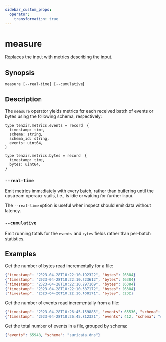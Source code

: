 ```yaml
---
sidebar_custom_props:
  operator:
    transformation: true
---
```


# measure

Replaces the input with metrics describing the input.

## Synopsis

```
measure [--real-time] [--cumulative]
```

## Description

The `measure` operator yields metrics for each received batch of events or bytes
using the following schema, respectively:

```title="Events Metrics"
type tenzir.metrics.events = record  {
  timestamp: time,
  schema: string,
  schema_id: string,
  events: uint64,
}
```

```title="Bytes Metrics"
type tenzir.metrics.bytes = record  {
  timestamp: time,
  bytes: uint64,
}
```

### `--real-time`

Emit metrics immediately with every batch, rather than buffering until the
upstream operator stalls, i.e., is idle or waiting for further input.

The `--real-time` option is useful when inspect should emit data without
latency.

### `--cumulative`

Emit running totals for the `events` and `bytes` fields rather than per-batch
statistics.

## Examples

Get the number of bytes read incrementally for a file:

```json {0} title="load file path/to/file.feather | measure | write json"
{"timestamp": "2023-04-28T10:22:10.192322", "bytes": 16384}
{"timestamp": "2023-04-28T10:22:10.223612", "bytes": 16384}
{"timestamp": "2023-04-28T10:22:10.297169", "bytes": 16384}
{"timestamp": "2023-04-28T10:22:10.387172", "bytes": 16384}
{"timestamp": "2023-04-28T10:22:10.408171", "bytes": 8232}
```

Get the number of events read incrementally from a file:

```json {0} title="from file path/to/file.feather | measure | write json"
{"timestamp": "2023-04-28T10:26:45.159885", "events": 65536, "schema": "suricata.dns", "schema_id": "d49102998baae44a"}
{"timestamp": "2023-04-28T10:26:45.812321", "events": 412, "schema": "suricata.dns", "schema_id": "d49102998baae44a"}
```

Get the total number of events in a file, grouped by schema:

```json {0} title="from file path/to/file.feather | measure | summarize events=sum(events) by schema"
{"events": 65948, "schema": "suricata.dns"}
```
